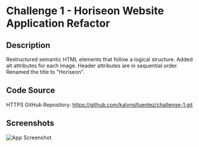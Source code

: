 
# Challenge 1 - Horiseon Website Application Refactor

## Description

Restructured semantic HTML elements that follow a logical structure.
Added alt attributes for each image.
Header attributes are in sequential order.
Renamed the title to "Horiseon".

## Code Source 

HTTPS GitHub Repository: https://github.com/kalynsifuentez/challenge-1.git

## Screenshots

![App Screenshot](./image.png)
